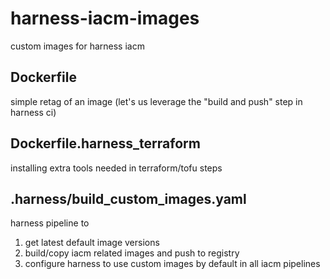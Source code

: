 # harness-iacm-images

custom images for harness iacm

## Dockerfile

simple retag of an image (let's us leverage the "build and push" step in harness ci)

## Dockerfile.harness_terraform

installing extra tools needed in terraform/tofu steps

## .harness/build_custom_images.yaml

harness pipeline to

1. get latest default image versions
2. build/copy iacm related images and push to registry
3. configure harness to use custom images by default in all iacm pipelines
